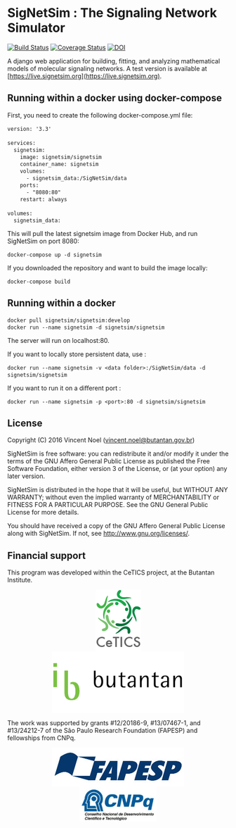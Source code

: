 # SigNetSim : The Signaling Network Simulator
[![Build Status](https://travis-ci.org/vincent-noel/SigNetSim.svg?branch=master)](https://travis-ci.org/vincent-noel/SigNetSim)
[![Coverage Status](https://coveralls.io/repos/github/vincent-noel/SigNetSim/badge.svg?branch=master)](https://coveralls.io/github/vincent-noel/SigNetSim?branch=master)
[![DOI](https://zenodo.org/badge/20701382.svg)](https://zenodo.org/badge/latestdoi/20701382)



A django web application for building, fitting, and analyzing mathematical models of molecular signaling networks. A test version is available at [https://live.signetsim.org](https://live.signetsim.org).


## Running within a docker using docker-compose 
    
First, you need to create the following docker-compose.yml file: 
    
    version: '3.3'

    services:
      signetsim:
        image: signetsim/signetsim
        container_name: signetsim
        volumes:
          - signetsim_data:/SigNetSim/data
        ports:
          - "8080:80"
        restart: always
    
    volumes:
      signetsim_data:
      

This will pull the latest signetsim image from Docker Hub, and run SigNetSim on port 8080:

    docker-compose up -d signetsim
    

If you downloaded the repository and want to build the image locally:

    docker-compose build
    
## Running within a docker

	docker pull signetsim/signetsim:develop
	docker run --name signetsim -d signetsim/signetsim

The server will run on localhost:80.

If you want to locally store persistent data, use :

    docker run --name signetsim -v <data folder>:/SigNetSim/data -d signetsim/signetsim

If you want to run it on a different port :

    docker run --name signetsim -p <port>:80 -d signetsim/signetsim


## License

Copyright (C) 2016 Vincent Noel (vincent.noel@butantan.gov.br)

SigNetSim is free software: you can redistribute it and/or modify it under the terms of the GNU Affero General Public License as published the Free Software Foundation, either version 3 of the License, or (at your option) any later version.

SigNetSim is distributed in the hope that it will be useful, but WITHOUT ANY WARRANTY; without even the implied warranty of MERCHANTABILITY or FITNESS FOR A PARTICULAR PURPOSE.  See the GNU General Public License for more details.

You should have received a copy of the GNU Affero General Public License along with SigNetSim. If not, see <http://www.gnu.org/licenses/>.


## Financial support

This program was developed within the CeTICS project, at the Butantan Institute.

<p align="center">
	<a href="http://cetics.butantan.gov.br"><img src="docs/logos/cetics.png" align="middle" hspace="50"></a>
	<a href="http://www.butantan.gov.br"><img src="docs/logos/butantan.png" width="300" align="middle" hspace="50"></a>
</p>

The work was supported by grants #12/20186-9, #13/07467-1, and #13/24212-7 of the São Paulo Research Foundation (FAPESP) and fellowships from CNPq.


<p align="center">
	<a href="http://www.fapesp.br"><img src="docs/logos/FAPESP.jpg" width="300" align="middle" hspace="50"></a>
	<a href="http://cnpq.br"><img src="docs/logos/CNPq.jpg" width="175" align="middle" hspace="50"></a>
</p>
